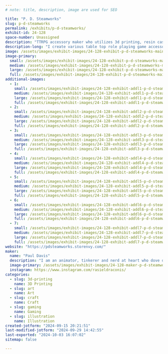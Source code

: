 ```yaml
---
# note: title, description, image are used for SEO

title: "P. D. Steamworks"
slug: p-d-steamworks
permalink: /exhibits/p-d-steamworks/
exhibit-id: 24-128
space-number: Unassigned
description: "TTRPG accessory maker who utilizes 3d printing, resin casting and a lot of tinkering."
description-long: "I create various table top role playing game accessories from 3D printed dice boxes, a fusion of dice box and dice tower I call a Tower Vault to hand casting resin dice, and have recently started tinkering and experimenting with creating mini-modules for game masters to either add into their own games or (eventually) run a full adventure with."
image: /assets/images/exhibit-images/24-128-exhibit-p-d-steamworks-mainbooth-large.jpg
image-primary: 
  small: /assets/images/exhibit-images/24-128-exhibit-p-d-steamworks-mainbooth-small.jpg
  medium: /assets/images/exhibit-images/24-128-exhibit-p-d-steamworks-mainbooth-medium.jpg
  large: /assets/images/exhibit-images/24-128-exhibit-p-d-steamworks-mainbooth-large.jpg
  full: /assets/images/exhibit-images/24-128-exhibit-p-d-steamworks-mainbooth-full.jpg
additional-images: 
  - 1:
    small: /assets/images/exhibit-images/24-128-exhibit-addl1-p-d-steamworks-diceset1-small.jpg
    medium: /assets/images/exhibit-images/24-128-exhibit-addl1-p-d-steamworks-diceset1-medium.jpg
    large: /assets/images/exhibit-images/24-128-exhibit-addl1-p-d-steamworks-diceset1-large.jpg
    full: /assets/images/exhibit-images/24-128-exhibit-addl1-p-d-steamworks-diceset1-full.jpg
  - 2:
    small: /assets/images/exhibit-images/24-128-exhibit-addl2-p-d-steamworks-dicebox1-small.jpg
    medium: /assets/images/exhibit-images/24-128-exhibit-addl2-p-d-steamworks-dicebox1-medium.jpg
    large: /assets/images/exhibit-images/24-128-exhibit-addl2-p-d-steamworks-dicebox1-large.jpg
    full: /assets/images/exhibit-images/24-128-exhibit-addl2-p-d-steamworks-dicebox1-full.jpg
  - 3:
    small: /assets/images/exhibit-images/24-128-exhibit-addl3-p-d-steamworks-dungeongiri1-small.jpg
    medium: /assets/images/exhibit-images/24-128-exhibit-addl3-p-d-steamworks-dungeongiri1-medium.jpg
    large: /assets/images/exhibit-images/24-128-exhibit-addl3-p-d-steamworks-dungeongiri1-large.jpg
    full: /assets/images/exhibit-images/24-128-exhibit-addl3-p-d-steamworks-dungeongiri1-full.jpg
  - 4:
    small: /assets/images/exhibit-images/24-128-exhibit-addl4-p-d-steamworks-dungeongiri2-small.jpg
    medium: /assets/images/exhibit-images/24-128-exhibit-addl4-p-d-steamworks-dungeongiri2-medium.jpg
    large: /assets/images/exhibit-images/24-128-exhibit-addl4-p-d-steamworks-dungeongiri2-large.jpg
    full: /assets/images/exhibit-images/24-128-exhibit-addl4-p-d-steamworks-dungeongiri2-full.jpg
  - 5:
    small: /assets/images/exhibit-images/24-128-exhibit-addl5-p-d-steamworks-totorobox1-small.jpg
    medium: /assets/images/exhibit-images/24-128-exhibit-addl5-p-d-steamworks-totorobox1-medium.jpg
    large: /assets/images/exhibit-images/24-128-exhibit-addl5-p-d-steamworks-totorobox1-large.jpg
    full: /assets/images/exhibit-images/24-128-exhibit-addl5-p-d-steamworks-totorobox1-full.jpg
  - 6:
    small: /assets/images/exhibit-images/24-128-exhibit-addl6-p-d-steamworks-totorobox2-small.jpg
    medium: /assets/images/exhibit-images/24-128-exhibit-addl6-p-d-steamworks-totorobox2-medium.jpg
    large: /assets/images/exhibit-images/24-128-exhibit-addl6-p-d-steamworks-totorobox2-large.jpg
    full: /assets/images/exhibit-images/24-128-exhibit-addl6-p-d-steamworks-totorobox2-full.jpg
  - 7:
    small: /assets/images/exhibit-images/24-128-exhibit-addl7-p-d-steamworks-totorobox3-small.jpg
    medium: /assets/images/exhibit-images/24-128-exhibit-addl7-p-d-steamworks-totorobox3-medium.jpg
    large: /assets/images/exhibit-images/24-128-exhibit-addl7-p-d-steamworks-totorobox3-large.jpg
    full: /assets/images/exhibit-images/24-128-exhibit-addl7-p-d-steamworks-totorobox3-full.jpg
website: "https://pdsteamworks.storenvy.com/"
maker: 
  name: "Paul Davis"
  description: "I am an animator, tinkerer and nerd at heart who dove deep into trpgs. Got into 3d printing a good few years ago now and have been fusing my love of various media, 3d printing, tinkering, and ttrpg accessories."
  image-primary: /assets/images/exhibit-images/24-128-maker-p-d-steamworks-pdslogohq-medium.png
  instagram: https://www.instagram.com/rasieldraconis/
categories: 
  - slug: 3d-printing
    name: 3D Printing
  - slug: art
    name: Art
  - slug: craft
    name: Craft
  - slug: gaming
    name: Gaming
  - slug: illustration
    name: Illustration
created-jotform: "2024-09-15 20:21:51"
last-modified-jotform: "2024-09-29 14:42:55"
last-exported: "2024-10-03 16:07:02"
sitemap: false

---
```

